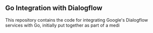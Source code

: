 ## Go Integration with Dialogflow
This repository contains the code for integrating Google's Dialogflow services with Go, initially put together as part of a medi